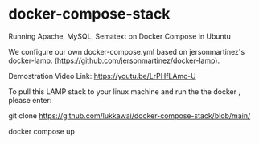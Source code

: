 # docker-compose-stack
Running Apache, MySQL, Sematext on Docker Compose in Ubuntu 

We configure our own docker-compose.yml based on jersonmartinez's docker-lamp. (https://github.com/jersonmartinez/docker-lamp).

Demostration Video Link:
https://youtu.be/LrPHfLAmc-U


To pull this LAMP stack to your linux machine and run the the docker , please enter:

git clone https://github.com/lukkawai/docker-compose-stack/blob/main/

docker compose up 






